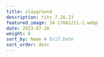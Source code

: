 ```yaml
---
title: slayground
description: tits 7.26.23
featured_image: 34-170A1211-1.webp
date: 2023-07-26
weight: 0
sort_by: Name # Exif.Date
sort_order: desc
---
```

